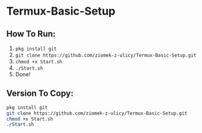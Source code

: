 # Termux-Basic-Setup
## How To Run:
1. `pkg install git`
2. `git clone https://github.com/ziomek-z-ulicy/Termux-Basic-Setup.git`
3. `chmod +x Start.sh`
4. `./Start.sh` 
5. Done!
## Version To Copy:
```bash
pkg install git
git clone https://github.com/ziomek-z-ulicy/Termux-Basic-Setup.git
chmod +x Start.sh
./Start.sh
``` 
